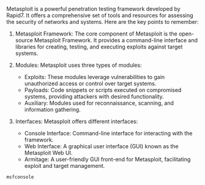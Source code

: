 Metasploit is a powerful penetration testing framework developed by Rapid7. It offers a comprehensive set of tools and resources for assessing the security of networks and systems. Here are the key points to remember:

1. Metasploit Framework: The core component of Metasploit is the open-source Metasploit Framework. It provides a command-line interface and libraries for creating, testing, and executing exploits against target systems.
    
2. Modules: Metasploit uses three types of modules:
    
    - Exploits: These modules leverage vulnerabilities to gain unauthorized access or control over target systems.
    - Payloads: Code snippets or scripts executed on compromised systems, providing attackers with desired functionality.
    - Auxiliary: Modules used for reconnaissance, scanning, and information gathering.
3. Interfaces: Metasploit offers different interfaces:
    
    - Console Interface: Command-line interface for interacting with the framework.
    - Web Interface: A graphical user interface (GUI) known as the Metasploit Web UI.
    - Armitage: A user-friendly GUI front-end for Metasploit, facilitating exploit and target management.

```command
msfconsole
```
